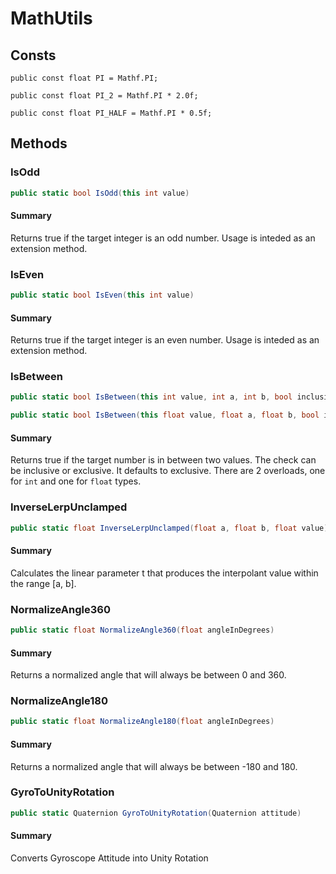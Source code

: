﻿# MathUtils

## Consts

```public const float PI = Mathf.PI;```

```public const float PI_2 = Mathf.PI * 2.0f;```

```public const float PI_HALF = Mathf.PI * 0.5f;```

## Methods

### IsOdd
```c#
public static bool IsOdd(this int value)
```
#### Summary
Returns true if the target integer is an odd number. Usage is inteded as an extension method.

### IsEven
```c#
public static bool IsEven(this int value)
```
#### Summary 
Returns true if the target integer is an even number. Usage is inteded as an extension method.

### IsBetween
```c#
public static bool IsBetween(this int value, int a, int b, bool inclusive = false)
```
```c#
public static bool IsBetween(this float value, float a, float b, bool inclusive = false)
```
#### Summary
Returns true if the target number is in between two values. The check can be inclusive or exclusive. It defaults to exclusive. There are 2 overloads, one for `int` and one for `float` types.

### InverseLerpUnclamped
```c#
public static float InverseLerpUnclamped(float a, float b, float value)
```
#### Summary
Calculates the linear parameter t that produces the interpolant value within the range [a, b].

### NormalizeAngle360
```c#
public static float NormalizeAngle360(float angleInDegrees)
```
#### Summary
Returns a normalized angle that will always be between 0 and 360.

### NormalizeAngle180
```c#
public static float NormalizeAngle180(float angleInDegrees)
```
#### Summary
Returns a normalized angle that will always be between -180 and 180.

### GyroToUnityRotation
```c#
public static Quaternion GyroToUnityRotation(Quaternion attitude)
```
#### Summary
Converts Gyroscope Attitude into Unity Rotation
		